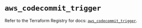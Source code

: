 # `aws_codecommit_trigger`

Refer to the Terraform Registry for docs: [`aws_codecommit_trigger`](https://registry.terraform.io/providers/hashicorp/aws/5.69.0/docs/resources/codecommit_trigger).

